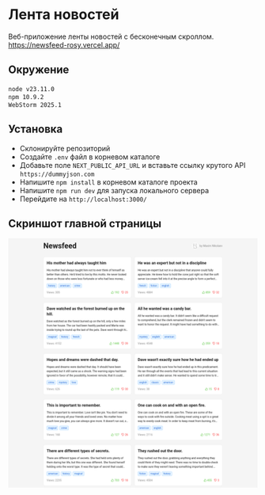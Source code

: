 # Лента новостей

Веб-приложение ленты новостей с бесконечным скроллом.<br/>
https://newsfeed-rosy.vercel.app/

## Окружение

```
node v23.11.0
npm 10.9.2
WebStorm 2025.1
```

## Установка

- Склонируйте репозиторий
- Создайте `.env` файл в корневом каталоге
- Добавьте поле `NEXT_PUBLIC_API_URL` и вставьте ссылку крутого API `https://dummyjson.com`
- Напишите `npm install` в корневом каталоге проекта
- Напишите `npm run dev` для запуска локального сервера
- Перейдите на `http://localhost:3000/`

## Скриншот главной страницы

![Главная](/readme/home-page-screenshot.png?raw=true)

